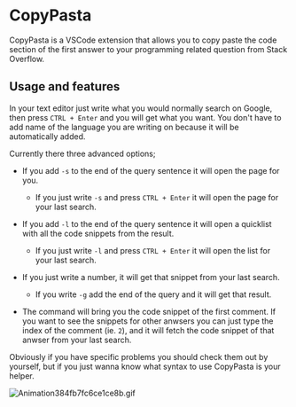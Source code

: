 # CopyPasta

CopyPasta is a VSCode extension that allows you to copy paste the code section of the first answer to your programming related question from Stack Overflow.

## Usage and features

In your text editor just write what you would normally search on Google, then press `CTRL + Enter` and you will get what you want. You don't have to add name of the language you are writing on because it will be automatically added.

Currently there three advanced options;

-   If you add `-s` to the end of the query sentence it will open the page for you.

    -   If you just write `-s` and press `CTRL + Enter` it will open the page for your last search.

-   If you add `-l` to the end of the query sentence it will open a quicklist with all the code snippets from the result.

    -   If you just write `-l` and press `CTRL + Enter` it will open the list for your last search.

-   If you just write a number, it will get that snippet from your last search.

    -   If you write `-g` add the end of the query and it will get that result.

-   The command will bring you the code snippet of the first comment. If you want to see the snippets for other anwsers you can just type the index of the comment (ie. `2`), and it will fetch the code snippet of that anwser from your last search.

Obviously if you have specific problems you should check them out by yourself, but if you just wanna know what syntax to use CopyPasta is your helper.

![Animation384fb7fc6ce1ce8b.gif](https://s6.gifyu.com/images/Animation384fb7fc6ce1ce8b.gif)
